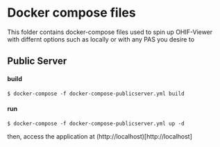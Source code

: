 # Docker compose files

This folder contains docker-compose files used to spin up OHIF-Viewer with differnt options such as locally or with any PAS you desire to

## Public Server
#### build

`$ docker-compose -f docker-compose-publicserver.yml build`

#### run
`$ docker-compose -f docker-compose-publicserver.yml up -d`

then, access the application at (http://localhost)[http://localhost]